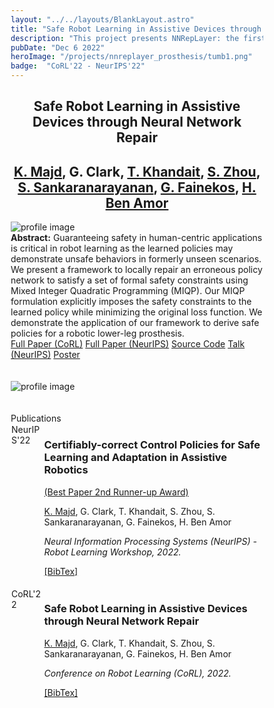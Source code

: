 ```yaml
---
layout: "../../layouts/BlankLayout.astro"
title: "Safe Robot Learning in Assistive Devices through Neural Network Repair"
description: "This project presents NNRepLayer: the first repair technique applied to a real physical system."
pubDate: "Dec 6 2022"
heroImage: "/projects/nnreplayer_prosthesis/tumb1.png"
badge:  "CoRL'22 - NeurIPS'22"
---
```

<style>
    * {
      box-sizing: border-box;
    }

    /* Create two unequal columns that floats next to each other */
    .column {
      float: left;
      padding: 1px;
    }

    .left {
      width: 13%;
    }

    .right {
      width: 87%;
    }

    /* Clear floats after the columns */
    .row:after {
      content: "";
      display: table;
      clear: both;
    }
</style>
<div class="mb-5">
    <h2 style="text-align:center" id="center" class="text-4xl w-full font-bold ">Safe Robot Learning in Assistive Devices through Neural Network Repair</h2>
  </div>
<div class="mb-5">
    <h2 style="text-align:center" id="center" class="font-light text-2xl w-full font-bold "><a
        href="https://k1majd.github.io"
        >K. Majd</a
      >, G. Clark, <a
        href="https://www.daittan.com"
        >T. Khandait</a
      >, <a
        href="https://www.linkedin.com/in/siyu-zhou-a1449962/"
        >S. Zhou</a
      >, <a
        href="https://home.cs.colorado.edu/~srirams/"
        >S. Sankaranarayanan</a
      >, <a
        href="https://fainekos.net"
        >G. Fainekos</a
      >, <a
        href="http://henibenamor.weebly.com"
        >H. Ben Amor</a
      ></h2>
  </div>
<div>
    <img
        src="/projects/nnreplayer_prosthesis/gif1.gif"
        alt="profile image"
    />
</div>
<div>
<div class="mb-10 text-justify">
    <b> Abstract:</b> 
    Guaranteeing safety in human-centric applications is critical in robot learning as the learned policies may demonstrate unsafe behaviors in formerly unseen scenarios. We present a framework to locally repair an erroneous policy network to satisfy a set of formal safety constraints using Mixed Integer Quadratic Programming (MIQP). Our MIQP formulation explicitly imposes the safety constraints to the learned policy while minimizing the original loss function. We demonstrate the application of our framework to derive safe policies for a robotic lower-leg prosthesis. 
  </div>
<div class=" col-xs-12 col-sm-2 ">
<div class="center">
    <div id="col_inner_id-638fba18b86c0" class="fw-col-inner" data-paddings="0px 0px 0px 0px">
		<a href="/papers/CoRL22.pdf" target="_blank" id="button_35873d1d8b5611a5c514ec3437e68163" class="btn btn-primary" data-mtop="0" data-mbottom="0">Full Paper (CoRL)</a>	
        <a href="/papers/Neurips22.pdf" target="_blank" id="button_35873d1d8b5611a5c514ec3437e68163" class="btn btn-primary" data-mtop="0" data-mbottom="0">Full Paper (NeurIPS)</a>	
        <a href="https://github.com/k1majd/NNRepLayer.git" target="_blank" id="button_c260602177e94629b947d73881f0eb0a" class="btn btn-primary" data-mtop="0" data-mbottom="0">Source Code</a>
        <a href="https://recorder-v3.slideslive.com/#/share?share=77885&s=05218cda-a354-4f6d-a6fb-8455c79c27ad" target="_blank" id="button_c260602177e94629b947d73881f0eb0a" class="btn btn-primary" data-mtop="0" data-mbottom="0">Talk (NeurIPS)</a>
        <a href="/posters/poster_neurips2022.png" target="_blank" id="button_c260602177e94629b947d73881f0eb0a" class="btn btn-primary" data-mtop="0" data-mbottom="0">Poster</a></div>
        </div>
</div>
<br />
<br />
<div>
    <img
        src="/projects/nnreplayer_prosthesis/gif2.gif"
        alt="profile image"
    />
</div>
<br />
<br />
</div>
  <div class="mb-5">
    <div class="text-3xl w-full font-bold">Publications</div>
  </div>
  <div class="row">
    <div class="column left">
      <span class="badge">NeurIPS'22</span>
    </div>
    <div class="column right">
      <h3 class="font-semibold mb-0.2 text-justify">
        Certifiably-correct Control Policies for Safe Learning and Adaptation in
        Assistive Robotics
      </h3>
      <span style="color: #ff0000"><a href="/projects/nnreplayer_prosthesis/neurips_prize.pdf">(Best Paper 2nd Runner-up Award)</a></span>
      <p class="font-light text-sm">
        <ins>K. Majd</ins>, G. Clark, T. Khandait, S. Zhou, S. Sankaranarayanan,
        G. Fainekos, H. Ben Amor
      </p>
      <i class="font-light text-sm">
        Neural Information Processing Systems (NeurIPS) - Robot Learning
        Workshop, 2022.
      </i>
      <p class="my-2 text-justify"></p>
      <a href="/bib/neurips22.txt">[BibTex]</a>
    </div>
  </div>

  <br />
  <div class="row">
    <div class="column left">
      <span class="badge">CoRL'22</span>
    </div>
    <div class="column right">
      <h3 class="font-semibold mb-0.2 text-justify">
        Safe Robot Learning in Assistive Devices through Neural Network Repair
      </h3>
      <p class="font-light text-sm">
        <ins>K. Majd</ins>, G. Clark, T. Khandait, S. Zhou, S. Sankaranarayanan,
        G. Fainekos, H. Ben Amor
      </p>
      <i class="font-light text-sm">
        Conference on Robot Learning (CoRL), 2022.
      </i>
      <p class="my-2 text-justify"></p>
      <a href="/bib/corl22.txt">[BibTex]</a>
    </div>
  </div>